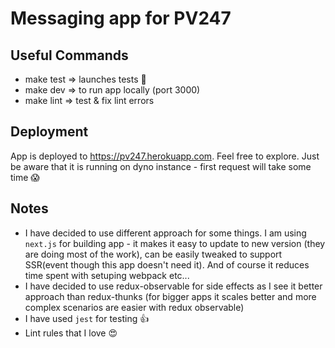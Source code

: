 # Messaging app for PV247

## Useful Commands
- make test => launches tests 💪
- make dev  => to run app locally (port 3000)
- make lint => test & fix lint errors

## Deployment
App is deployed to https://pv247.herokuapp.com. Feel free to explore. Just be aware that it is running on dyno instance - first request will take some time 😱

## Notes
- I have decided to use different approach for some things. I am using `next.js` for building app - it makes it easy to update to new version (they are doing most of the work), can be easily tweaked to support SSR(event though this app doesn't need it). And of course it reduces time spent with setuping webpack etc...
- I have decided to use redux-observable for side effects as I see it better approach than redux-thunks (for bigger apps it scales better and more complex scenarios are easier with redux observable)
- I have used `jest` for testing 👍
- Lint rules that I love 😍